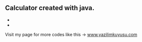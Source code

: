 Calculator created with java.
-
-
-
Visit my page for more codes like this -> www.yazilimkuyusu.com

